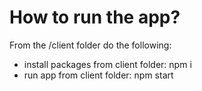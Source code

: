 # How to run the app? 

From the /client folder do the following: 
- install packages from client folder: npm i 
- run app from client folder: npm start 

